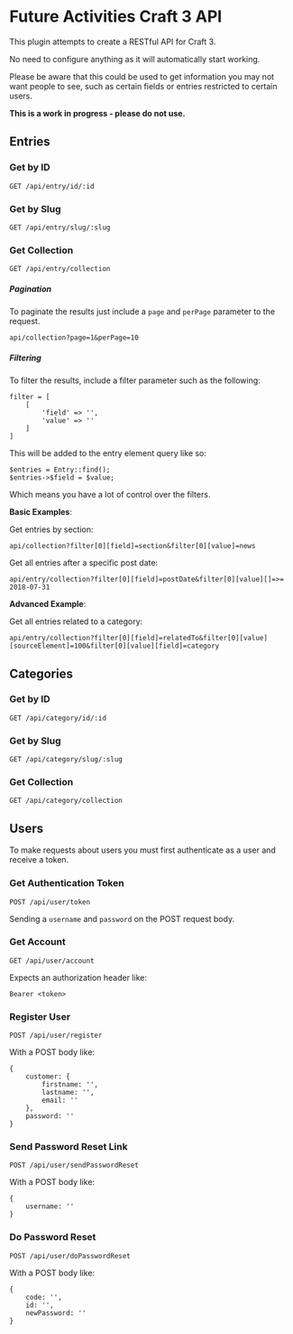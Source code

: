 # Future Activities Craft 3 API

This plugin attempts to create a RESTful API for Craft 3.

No need to configure anything as it will automatically start working.

Please be aware that this could be used to get information you may not want people to see, such
as certain fields or entries restricted to certain users.

**This is a work in progress - please do not use.**

## Entries

### Get by ID

    GET /api/entry/id/:id
    
### Get by Slug

    GET /api/entry/slug/:slug

### Get Collection

    GET /api/entry/collection

##### Pagination

To paginate the results just include a `page` and `perPage` parameter to the request.

    api/collection?page=1&perPage=10

##### Filtering

To filter the results, include a filter parameter such as the following:

    filter = [
        [
            'field' => '',
            'value' => ''
        ]
    ]
    
This will be added to the entry element query like so:

    $entries = Entry::find();
    $entries->$field = $value;
    
Which means you have a lot of control over the filters.

**Basic Examples**:

Get entries by section:

    api/collection?filter[0][field]=section&filter[0][value]=news
    
Get all entries after a specific post date:

    api/entry/collection?filter[0][field]=postDate&filter[0][value][]=>= 2018-07-31
    
**Advanced Example**:

Get all entries related to a category:

    api/entry/collection?filter[0][field]=relatedTo&filter[0][value][sourceElement]=100&filter[0][value][field]=category

## Categories

### Get by ID

    GET /api/category/id/:id
    
### Get by Slug

    GET /api/category/slug/:slug

### Get Collection
    GET /api/category/collection
    
## Users

To make requests about users you must first authenticate as a user and receive a token.

### Get Authentication Token

    POST /api/user/token
    
Sending a `username` and `password` on the POST request body.

### Get Account

    GET /api/user/account
    
Expects an authorization header like:

    Bearer <token>
    
### Register User

    POST /api/user/register
    
With a POST body like:

    {
        customer: {
            firstname: '',
            lastname: '',
            email: ''
        },
        password: ''
    }
    
### Send Password Reset Link

    POST /api/user/sendPasswordReset
    
With a POST body like: 

    {
        username: ''
    }
    
### Do Password Reset

    POST /api/user/doPasswordReset
    
With a POST body like:

    {
        code: '',
        id: '',
        newPassword: ''
    }